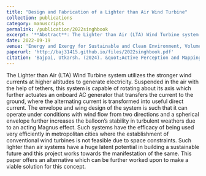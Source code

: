 ```yaml
---
title: "Design and Fabrication of a Lighter than Air Wind Turbine"
collection: publications
category: manuscripts 
permalink: /publication/2022singhbook
excerpt: '**Abstract**: The Lighter than Air (LTA) Wind Turbine system utilizes the stronger wind currents at higher altitudes to generate electricity. Suspended in the air with the help of tethers, this system is capable of rotating about its axis which...' 
date: 2022-09-19
venue: 'Energy and Exergy for Sustainable and Clean Environment, Volume 2'
paperurl: 'http://baj31415.github.io/files/2022singhbook.pdf'
citation: 'Bajpai, Utkarsh. (2024). &quot;Active Perception and Mapping for Open Vocabulary Object Goal Navigation .&quot; <i>Master Thesis</i>. 1(1).'
---
```


The Lighter than Air (LTA) Wind Turbine system utilizes the stronger wind currents at higher altitudes to generate electricity. Suspended in the air with the help of tethers, this system is capable of rotating about its axis which further actuates an onboard AC generator that transfers the current to the ground, where the alternating current is transformed into useful direct current. The envelope and wing design of the system is such that it can operate under conditions with wind flow from two directions and a spherical envelope further increases the balloon’s stability in turbulent weathers due to an acting Magnus effect. Such systems have the efficacy of being used very efficiently in metropolitan cities where the establishment of conventional wind turbines is not feasible due to space constraints. Such lighter than air systems have a huge latent potential in building a sustainable future and this project works towards the manifestation of the same. This paper offers an alternative which can be further worked upon to make a viable solution for this concept.
